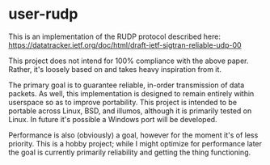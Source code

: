 # user-rudp

This is an implementation of the RUDP protocol described here:
<https://datatracker.ietf.org/doc/html/draft-ietf-sigtran-reliable-udp-00>

This project does not intend for 100% compliance with the above paper.
Rather, it's loosely based on and takes heavy inspiration from it.

The primary goal is to guarantee reliable, in-order transmission of data
packets. As well, this implementation is designed to remain entirely within
userspace so as to improve portability. This project is intended to be
portable across Linux, BSD, and illumos, although it is primarily tested on
Linux. In future it's possible a Windows port will be developed.

Performance is also (obviously) a goal, however for the moment it's of less
priority. This is a hobby project; while I might optimize for performance later
the goal is currently primarily reliability and getting the thing functioning.
